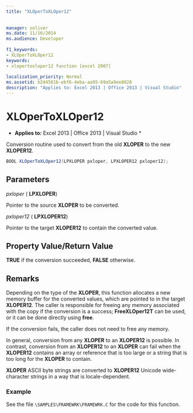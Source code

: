 ```yaml
---
title: "XLOperToXLOper12"
 
 
manager: soliver
ms.date: 11/16/2014
ms.audience: Developer
 
f1_keywords:
- XLOperToXLOper12
keywords:
- xlopertoxloper12 function [excel 2007]
 
localization_priority: Normal
ms.assetid: b2d4581b-ebf6-4eba-aa95-69a5a9ee8028
description: "Applies to: Excel 2013 | Office 2013 | Visual Studio"
---
```


# XLOperToXLOper12

 * **Applies to:** Excel 2013 | Office 2013 | Visual Studio * 
  
Conversion routine used to convert from the old **XLOPER** to the new **XLOPER12**.
  
```cs
BOOL XLOperToXLOper12(LPXLOPER pxloper, LPXLOPER12 pxloper12);
```

## Parameters

 _pxloper_ ( **LPXLOPER**)
  
Pointer to the source **XLOPER** to be converted. 
  
 _pxloper12_ ( **LPXLOPER12**)
  
Pointer to the target **XLOPER12** to contain the converted value. 
  
## Property Value/Return Value

 **TRUE** if the conversion succeeded, **FALSE** otherwise. 
  
## Remarks

Depending on the type of the **XLOPER**, this function allocates a new memory buffer for the converted values, which are pointed to in the target **XLOPER12**. The caller is responsible for freeing any memory associated with the copy if the conversion is a success; **FreeXLOper12T** can be used, or it can be done directly using **free**.
  
If the conversion fails, the caller does not need to free any memory.
  
In general, conversion from any **XLOPER** to an **XLOPER12** is possible. In contrast, conversion from an **XLOPER12** to an **XLOPER** can fail when the **XLOPER12** contains an array or reference that is too large or a string that is too long for the **XLOPER** to contain. 
  
 **XLOPER** ASCII byte strings are converted to **XLOPER12** Unicode wide-character strings in a way that is locale-dependent. 
  
### Example

See the file  `\SAMPLES\FRAMEWRK\FRAMEWRK.C` for the code for this function. 
  

